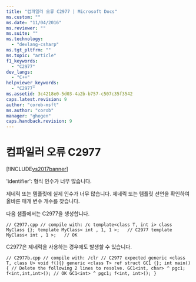 ```yaml
---
title: "컴파일러 오류 C2977 | Microsoft Docs"
ms.custom: ""
ms.date: "11/04/2016"
ms.reviewer: ""
ms.suite: ""
ms.technology: 
  - "devlang-csharp"
ms.tgt_pltfrm: ""
ms.topic: "article"
f1_keywords: 
  - "C2977"
dev_langs: 
  - "C++"
helpviewer_keywords: 
  - "C2977"
ms.assetid: 3c4218e0-5d03-4a2b-b757-c507c35f3542
caps.latest.revision: 9
author: "corob-msft"
ms.author: "corob"
manager: "ghogen"
caps.handback.revision: 9
---
```

# 컴파일러 오류 C2977
[!INCLUDE[vs2017banner](../../assembler/inline/includes/vs2017banner.md)]

'identifier': 형식 인수가 너무 많습니다.  
  
 제네릭 또는 템플릿에 실제 인수가 너무 많습니다. 제네릭 또는 템플릿 선언을 확인하여 올바른 매개 변수 개수를 찾습니다.  
  
 다음 샘플에서는 C2977을 생성합니다.  
  
```  
// C2977.cpp // compile with: /c template<class T, int i> class MyClass {}; template MyClass< int , 1, 1 >;   // C2977 template MyClass< int , 1 >;   // OK  
```  
  
 C2977은 제네릭을 사용하는 경우에도 발생할 수 있습니다.  
  
```  
// C2977b.cpp // compile with: /clr // C2977 expected generic <class T, class U> void f(){} generic <class T> ref struct GC1 {}; int main() { // Delete the following 2 lines to resolve. GC1<int, char> ^ pgc1; f<int,int,int>(); // OK GC1<int> ^ pgc1; f<int, int>(); }  
```